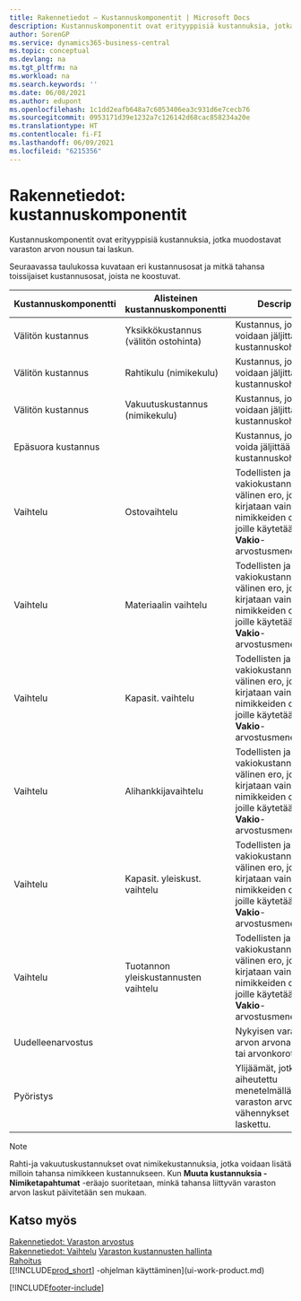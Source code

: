 ```yaml
---
title: Rakennetiedot – Kustannuskomponentit | Microsoft Docs
description: Kustannuskomponentit ovat erityyppisiä kustannuksia, jotka muodostavat varaston arvon kasvun tai vähennyksen.
author: SorenGP
ms.service: dynamics365-business-central
ms.topic: conceptual
ms.devlang: na
ms.tgt_pltfrm: na
ms.workload: na
ms.search.keywords: ''
ms.date: 06/08/2021
ms.author: edupont
ms.openlocfilehash: 1c1dd2eafb648a7c6053406ea3c931d6e7cecb76
ms.sourcegitcommit: 0953171d39e1232a7c126142d68cac858234a20e
ms.translationtype: HT
ms.contentlocale: fi-FI
ms.lasthandoff: 06/09/2021
ms.locfileid: "6215356"
---
```

# <a name="design-details-cost-components"></a>Rakennetiedot: kustannuskomponentit
Kustannuskomponentit ovat erityyppisiä kustannuksia, jotka muodostavat varaston arvon nousun tai laskun.  

 Seuraavassa taulukossa kuvataan eri kustannusosat ja mitkä tahansa toissijaiset kustannusosat, joista ne koostuvat.  

|Kustannuskomponentti|Alisteinen kustannuskomponentti|Description|  
|--------------------|--------------------------------|---------------------------------------|  
|Välitön kustannus|Yksikkökustannus (välitön ostohinta)|Kustannus, joka voidaan jäljittää kustannuskohteeseen.|  
|Välitön kustannus|Rahtikulu (nimikekulu)|Kustannus, joka voidaan jäljittää kustannuskohteeseen.|  
|Välitön kustannus|Vakuutuskustannus (nimikekulu)|Kustannus, joka voidaan jäljittää kustannuskohteeseen.|  
|Epäsuora kustannus||Kustannus, jota ei voida jäljittää kustannuskohteeseen.|  
|Vaihtelu|Ostovaihtelu|Todellisten ja vakiokustannusten välinen ero, joka kirjataan vain niiden nimikkeiden osalta, joille käytetään **Vakio**-arvostusmenetelmää.|  
|Vaihtelu|Materiaalin vaihtelu|Todellisten ja vakiokustannusten välinen ero, joka kirjataan vain niiden nimikkeiden osalta, joille käytetään **Vakio**-arvostusmenetelmää.|  
|Vaihtelu|Kapasit. vaihtelu|Todellisten ja vakiokustannusten välinen ero, joka kirjataan vain niiden nimikkeiden osalta, joille käytetään **Vakio**-arvostusmenetelmää.|  
|Vaihtelu|Alihankkijavaihtelu|Todellisten ja vakiokustannusten välinen ero, joka kirjataan vain niiden nimikkeiden osalta, joille käytetään **Vakio**-arvostusmenetelmää.|  
|Vaihtelu|Kapasit. yleiskust. vaihtelu|Todellisten ja vakiokustannusten välinen ero, joka kirjataan vain niiden nimikkeiden osalta, joille käytetään **Vakio**-arvostusmenetelmää.|  
|Vaihtelu|Tuotannon yleiskustannusten vaihtelu|Todellisten ja vakiokustannusten välinen ero, joka kirjataan vain niiden nimikkeiden osalta, joille käytetään **Vakio**-arvostusmenetelmää.|  
|Uudelleenarvostus||Nykyisen varaston arvon arvonalennus tai arvonkorotus.|  
|Pyöristys||Ylijäämät, jotka on aiheutettu menetelmällä, jossa varaston arvostuksen vähennykset on laskettu.|  

> [!NOTE]  
>  Rahti-ja vakuutuskustannukset ovat nimikekustannuksia, jotka voidaan lisätä milloin tahansa nimikkeen kustannukseen. Kun **Muuta kustannuksia - Nimiketapahtumat** -eräajo suoritetaan, minkä tahansa liittyvän varaston arvon laskut päivitetään sen mukaan.  

## <a name="see-also"></a>Katso myös  
 [Rakennetiedot: Varaston arvostus](design-details-inventory-costing.md)   
 [Rakennetiedot: Vaihtelu](design-details-variance.md) [Varaston kustannusten hallinta](finance-manage-inventory-costs.md)  
 [Rahoitus](finance.md)  
 [[!INCLUDE[prod_short](includes/prod_short.md)] -ohjelman käyttäminen](ui-work-product.md)  


[!INCLUDE[footer-include](includes/footer-banner.md)]